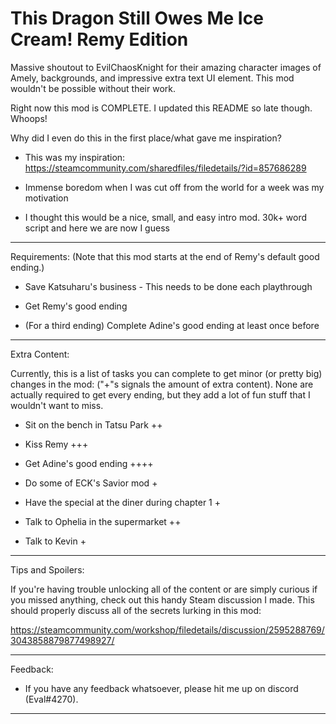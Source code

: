 # This Dragon Still Owes Me Ice Cream! Remy Edition

Massive shoutout to EvilChaosKnight for their amazing character images of Amely, backgrounds, and impressive extra text UI element. This mod wouldn't be possible without their work.

Right now this mod is COMPLETE. I updated this README so late though. Whoops!

Why did I even do this in the first place/what gave me inspiration?
- This was my inspiration: https://steamcommunity.com/sharedfiles/filedetails/?id=857686289

- Immense boredom when I was cut off from the world for a week was my motivation

- I thought this would be a nice, small, and easy intro mod. 30k+ word script and here we are now I guess

 _______________________________________________________________________________________________
 
 Requirements: (Note that this mod starts at the end of Remy's default good ending.)
 
 - Save Katsuharu's business - This needs to be done each playthrough
 
 - Get Remy's good ending

 - (For a third ending) Complete Adine's good ending at least once before
 
 ________________________________________________________________________________________________
 
 Extra Content:
 
 Currently, this is a list of tasks you can complete to get minor (or pretty big) changes in the mod: ("+"s signals the amount of extra content). None are actually required to get every ending, but they add a lot of fun stuff that I wouldn't want to miss.

- Sit on the bench in Tatsu Park ++

- Kiss Remy +++

- Get Adine's good ending ++++

- Do some of ECK's Savior mod +

- Have the special at the diner during chapter 1 +

- Talk to Ophelia in the supermarket ++

- Talk to Kevin +

 ________________________________________________________________________________________________

Tips and Spoilers:

If you're having trouble unlocking all of the content or are simply curious if you missed anything, check out this handy Steam discussion I made. This should properly discuss all of the secrets lurking in this mod:

https://steamcommunity.com/workshop/filedetails/discussion/2595288769/3043858879877498927/

 ________________________________________________________________________________________________

 Feedback:

 - If you have any feedback whatsoever, please hit me up on discord (Eval#4270).

________________________________________________________________________________________________
